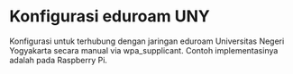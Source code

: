 # Konfigurasi eduroam UNY
Konfigurasi untuk terhubung dengan jaringan eduroam Universitas Negeri Yogyakarta secara manual via wpa_supplicant.
Contoh implementasinya adalah pada Raspberry Pi.
